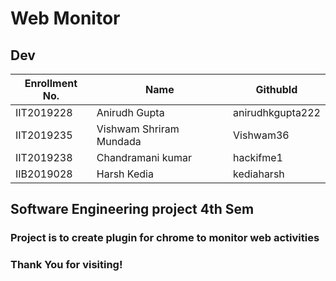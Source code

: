 # Web Monitor
## Dev

|Enrollment No. |	 Name	                   |   GithubId       |
|---------------|--------------------------|------------------|
|IIT2019228   	|Anirudh Gupta             |anirudhkgupta222  |
|IIT2019235   	|Vishwam Shriram Mundada	 |Vishwam36         |
|IIT2019238   	|Chandramani kumar         |hackifme1         |
|IIB2019028   	|Harsh Kedia               |kediaharsh        |

## Software Engineering project 4th Sem
### Project is to create plugin for chrome to monitor web activities
### Thank You for visiting!

